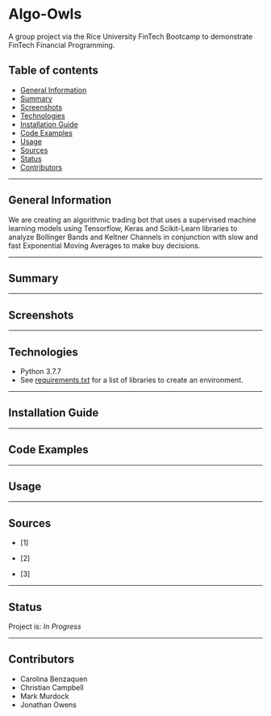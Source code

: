 # **Algo-Owls**
A group project via the Rice University FinTech Bootcamp to demonstrate FinTech Financial Programming.

## Table of contents
* [General Information](#general-information)
* [Summary](#summary)
* [Screenshots](#screenshots)
* [Technologies](#technologies)
* [Installation Guide](#installation-guide)
* [Code Examples](#code-examples)
* [Usage](#usage)
* [Sources](#sources)
* [Status](#status)
* [Contributors](#contributors)

---

## General Information

We are creating an algorithmic trading bot that uses a supervised machine learning models using Tensorflow, Keras and Scikit-Learn libraries to analyze Bollinger Bands and Keltner Channels in conjunction with slow and fast Exponential Moving Averages to make buy decisions.

---

## Summary



---

## Screenshots



---

## Technologies

* Python 3.7.7
* See [requirements.txt](./Resources/requirements.txt) for a list of libraries to create an environment.

---

## Installation Guide



---

## Code Examples



---

## Usage



---

## Sources

- [1] 

- [2] 

- [3] 

---

## Status

Project is: _In Progress_

---

## Contributors

* Carolina Benzaquen
* Christian Campbell
* Mark Murdock
* Jonathan Owens
